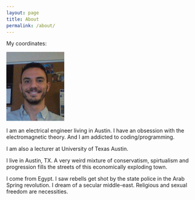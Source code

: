 ```yaml
---
layout: page
title: About
permalink: /about/
---
```

My coordinates: 

                
![Profile picture](/images/my-photo.png)

I am an electrical engineer living in Austin. I have an obsession with the electromagnetic theory. And I am addicted to coding/programming. 

I am also a lecturer at University of Texas Austin.

I live in Austin, TX. A very weird mixture of conservatism, spirtualism and progression fills the streets of this economically exploding town.

I come from Egypt. I saw rebells get shot by the state police in the Arab Spring revolution. I dream of a secular middle-east. Religious and sexual freedom are necessities.